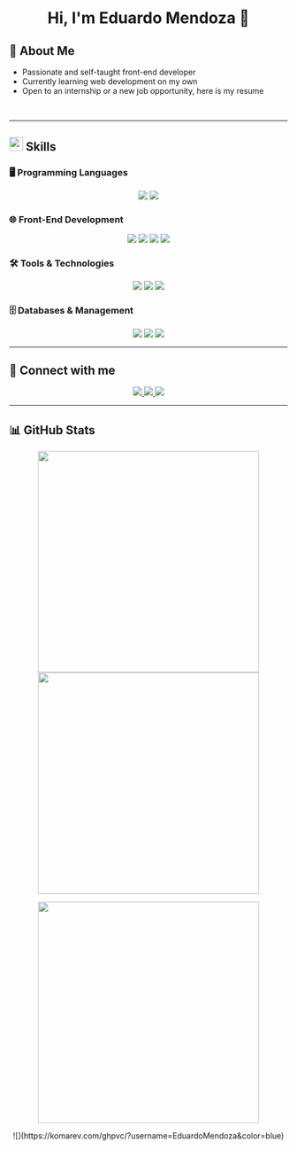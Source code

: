 <h1 align="center">Hi, I'm Eduardo Mendoza 👋</h1>

## 🚀 About Me  
- Passionate and self-taught front-end developer  
- Currently learning web development on my own  
- Open to an internship or a new job opportunity, here is my resume  

<br>

---

## <img src="https://media2.giphy.com/media/QssGEmpkyEOhBCb7e1/giphy.gif" width ="25"> Skills  

### **🖥️ Programming Languages**  
<p align="center">
  <img src="https://img.shields.io/badge/Python-%2314354C.svg?style=for-the-badge&logo=python&logoColor=white">
  <img src="https://img.shields.io/badge/Java-%23ED8B00.svg?style=for-the-badge&logo=openjdk&logoColor=white">
</p>

### **🌐 Front-End Development**  
<p align="center">
  <img src="https://img.shields.io/badge/HTML5-%23E34F26.svg?style=for-the-badge&logo=html5&logoColor=white">
  <img src="https://img.shields.io/badge/CSS3-%231572B6.svg?style=for-the-badge&logo=css3&logoColor=white">
  <img src="https://img.shields.io/badge/JavaScript-%23F7DF1E.svg?style=for-the-badge&logo=javascript&logoColor=black">
  <img src="https://img.shields.io/badge/React-%2361DAFB.svg?style=for-the-badge&logo=react&logoColor=black">
</p>

### **🛠️ Tools & Technologies**  
<p align="center">
  <img src="https://img.shields.io/badge/Penpot-%23634E9B.svg?style=for-the-badge&logo=penpot&logoColor=white">
  <img src="https://img.shields.io/badge/Figma-%23F24E1E.svg?style=for-the-badge&logo=figma&logoColor=white">
  <img src="https://img.shields.io/badge/Notion-%23000000.svg?style=for-the-badge&logo=notion&logoColor=white">
</p>

### **🗄️ Databases & Management**  
<p align="center">
  <img src="https://img.shields.io/badge/MySQL-%234479A1.svg?style=for-the-badge&logo=mysql&logoColor=white">
  <img src="https://img.shields.io/badge/HeidiSQL-%23F7DF1E.svg?style=for-the-badge&logo=heidisql&logoColor=black">
  <img src="https://img.shields.io/badge/PostgreSQL-%23336791.svg?style=for-the-badge&logo=postgresql&logoColor=white">
</p>

---

## 📱 Connect with me  
<p align="center">
  <a href="https://www.instagram.com/eduardomendoza960" target="_blank">
    <img src="https://img.shields.io/badge/Instagram-%23E4405F.svg?style=for-the-badge&logo=Instagram&logoColor=white">
  </a>
  <a href="https://www.linkedin.com/in/eduardomendoza" target="_blank">
    <img src="https://img.shields.io/badge/LinkedIn-%230A66C2.svg?style=for-the-badge&logo=linkedin&logoColor=white">
  </a>
  <a href="https://twitter.com/eduardomendoza" target="_blank">
    <img src="https://img.shields.io/badge/Twitter-%231DA1F2.svg?style=for-the-badge&logo=twitter&logoColor=white">
  </a>
</p>

---

## 📊 GitHub Stats  

<p align="center">
  <img src="https://github-readme-stats.vercel.app/api?username=EduardoMendoza&show_icons=true&theme=tokyonight&hide=issues&include_all_commits=true" width="400px">
  <img src="https://github-readme-streak-stats.herokuapp.com/?user=EduardoMendoza&theme=tokyonight" width="400px">
</p>

<p align="center">
  <img src="https://github-readme-stats.vercel.app/api/top-langs/?username=EduardoMendoza&layout=compact&theme=tokyonight" width="400px">
</p>

<p align="center">
  ![](https://komarev.com/ghpvc/?username=EduardoMendoza&color=blue)
</p>
